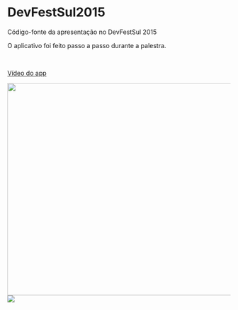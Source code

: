 # DevFestSul2015
Código-fonte da apresentação no DevFestSul 2015

O aplicativo foi feito passo a passo durante a palestra.

<br>

<a href="https://www.youtube.com/watch?v=BCaktw7E_l0">Vídeo do app</a>


<img width="800" height="480" src="https://raw.githubusercontent.com/rlecheta/DevFestSul2015/master/Planetas-Lista.png" />
<img src="https://raw.githubusercontent.com/rlecheta/DevFestSul2015/master/Planeta-Detalhe.png" />


